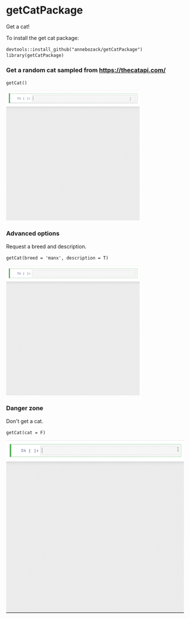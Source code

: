 # getCatPackage

Get a cat!

To install the get cat package:

```
devtools::install_github("annebozack/getCatPackage")
library(getCatPackage)
```

### Get a random cat sampled from https://thecatapi.com/

```
getCat()
```

![cat](https://raw.githubusercontent.com/annebozack/images/master/getCat.gif)


### Advanced options

Request a breed and description.

```
getCat(breed = 'manx', description = T)
```

![catOpt](https://raw.githubusercontent.com/annebozack/images/master/getCatOpt.gif)


### Danger zone

Don't get a cat.

```
getCat(cat = F)
```

![dog](https://raw.githubusercontent.com/annebozack/images/master/getDog.gif)